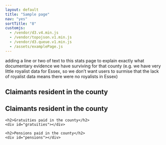 ```yaml
---
layout: default
title: "Sample page"
nav: "yes"
sortTitle: "8"
customjs:
  - /vendor/d3.v4.min.js
  - /vendor/topojson.v1.min.js  
  - /vendor/d3.queue.v1.min.js
  - /assets/examplePage.js
---
```

<link href="https://fonts.googleapis.com/css?family=Merriweather&display=swap" rel="stylesheet" >
<link href="https://fonts.googleapis.com/css?family=Roboto&display=swap" rel="stylesheet">

<div class="wordpress">

  <div class="container">

  adding a line or two of text to this stats page to explain exactly what documentary evidence we have surviving for that county (e.g. we have very little royalist data for Essex, so we don’t want users to surmise that the lack of royalist data means there were no royalists in Essex)

  </div>


  <div class="map-container">
    <h2>Claimants resident in  the county</h2>
    <div id="map" class="map svg-container"></div>
  </div>


  <div class="container" >
    <h2>Claimants resident in  the county</h2>
    <div id="claimants"></div>

    <h2>Gratuities paid in the county</h2>
    <div id="gratuities"></div>

    <h2>Pensions paid in the county</h2>
    <div id="pensions"></div>

  </div>

</div>
